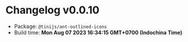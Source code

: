 # Changelog v0.0.10

- Package: `@tinijs/ant-outlined-icons`
- Build time: **Mon Aug 07 2023 16:34:15 GMT+0700 (Indochina Time)**

